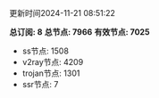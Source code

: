 更新时间2024-11-21 08:51:22

**总订阅: 8**
**总节点: 7966**
**有效节点: 7025**
- ss节点: 1508
- v2ray节点: 4209
- trojan节点: 1301
- ssr节点: 7
